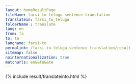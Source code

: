 ```yaml
---
layout: homeResultPage
fileName: farsi-to-telugu-sentence-translation
translatein: farsi_to_telugu
folderName : translate
lang: en
from: fa
to: te
langname: farsi-to
permalink: /farsi-to-telugu-sentence-translation/result
sitemap: false
nointernationalization: true
matchurls: en&&fa&&te
---
```

{% include result/translateinto.html %}

<script src="/js/result/translation.js" data-foldername="{{page.folderName}}" data-lang="{{page.lang}}"></script>
